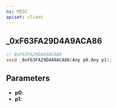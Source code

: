 ```yaml
---
ns: MISC
apiset: client
---
```

## _0xF63FA29D4A9ACA86

```c
// 0xF63FA29D4A9ACA86
void _0xF63FA29D4A9ACA86(Any p0,Any p1);
```


## Parameters
* **p0**:
* **p1**:



